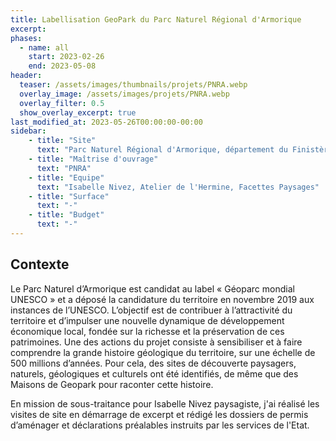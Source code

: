 ```yaml
---
title: Labellisation GeoPark du Parc Naturel Régional d'Armorique
excerpt:
phases:
  - name: all
    start: 2023-02-26
    end: 2023-05-08
header:
  teaser: /assets/images/thumbnails/projets/PNRA.webp
  overlay_image: /assets/images/projets/PNRA.webp
  overlay_filter: 0.5
  show_overlay_excerpt: true
last_modified_at: 2023-05-26T00:00:00-00:00
sidebar:
    - title: "Site"
      text: "Parc Naturel Régional d'Armorique, département du Finistère (29)"
    - title: "Maîtrise d'ouvrage"
      text: "PNRA"
    - title: "Equipe"
      text: "Isabelle Nivez, Atelier de l'Hermine, Facettes Paysages"
    - title: "Surface"
      text: "-"
    - title: "Budget"
      text: "-"
---
```

## Contexte 

Le Parc Naturel d’Armorique est candidat au label « Géoparc mondial UNESCO » et a déposé la candidature du territoire en novembre 2019 aux instances de l’UNESCO. L’objectif est de contribuer à l’attractivité du territoire et d’impulser une nouvelle dynamique de développement économique local, fondée sur la richesse et la préservation de ces patrimoines.
Une des actions du projet consiste à sensibiliser et à faire comprendre la grande histoire géologique du territoire, sur une échelle de 500 millions d’années. Pour cela, des sites de découverte paysagers, naturels, géologiques et culturels ont été identifiés, de même que des Maisons de Geopark pour raconter cette histoire.

En mission de sous-traitance pour Isabelle Nivez paysagiste, j'ai réalisé les visites de site en démarrage de excerpt et rédigé les dossiers de permis d’aménager et déclarations préalables instruits par les services de l'Etat.
